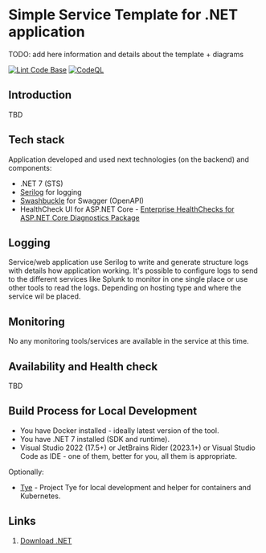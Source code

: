 ﻿# Simple Service Template for .NET application

TODO: add here information and details about the template + diagrams

[![Lint Code Base](https://github.com/Digiman/dotnet-microservice-template/actions/workflows/super-linter.yml/badge.svg)](https://github.com/Digiman/dotnet-microservice-template/actions/workflows/super-linter.yml)
[![CodeQL](https://github.com/Digiman/dotnet-microservice-template/actions/workflows/codeql.yml/badge.svg)](https://github.com/Digiman/dotnet-microservice-template/actions/workflows/codeql.yml)

## Introduction

TBD

## Tech stack

Application developed and used next technologies (on the backend) and components:

* .NET 7 (STS)
* [Serilog](https://github.com/serilog/serilog) for logging
* [Swashbuckle](https://github.com/domaindrivendev/Swashbuckle.AspNetCore) for Swagger (OpenAPI)
* HealthCheck UI for ASP.NET Core - [Enterprise HealthChecks for ASP.NET Core Diagnostics Package](https://github.com/Xabaril/AspNetCore.Diagnostics.HealthChecks)

## Logging

Service/web application use Serilog to write and generate structure logs with details how application working. It's possible to configure logs to send to the different services like Splunk to monitor in one single place or use other tools to read the logs. Depending on hosting type and where the service wil be placed.

## Monitoring

No any monitoring tools/services are available in the service at this time.

## Availability and Health check

TBD

## Build Process for Local Development

* You have Docker installed - ideally latest version of the tool.
* You have .NET 7 installed (SDK and runtime).
* Visual Studio 2022 (17.5+) or JetBrains Rider (2023.1+) or Visual Studio Code as IDE - one of them, better for you, all them is appropriate.

Optionally:
* [Tye](https://github.com/dotnet/tye) - Project Tye for local development and helper for containers and Kubernetes.

## Links

1. [Download .NET](https://dotnet.microsoft.com/en-us/download)
